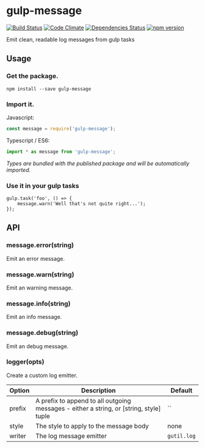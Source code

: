 # gulp-message

[![Build Status](https://travis-ci.org/acaprojects/skype-native.svg?branch=master)](https://travis-ci.org/acaprojects/gulp-message)
[![Code Climate](https://codeclimate.com/github/acaprojects/gulp-message/badges/gpa.svg)](https://codeclimate.com/github/acaprojects/gulp-message)
[![Dependencies Status](https://david-dm.org/acaprojects/gulp-message/status.svg)](https://david-dm.org/acaprojects/gulp-message)
[![npm version](https://badge.fury.io/js/gulp-message.svg)](https://badge.fury.io/js/gulp-message)

Emit clean, readable log messages from gulp tasks

## Usage

### Get the package.

    npm install --save gulp-message

### Import it.

Javascript:
```javascript
const message = require('gulp-message');
```

Typescript / ES6:
```typescript
import * as message from 'gulp-message';
```
*Types are bundled with the published package and will be automatically imported.*

### Use it in your gulp tasks

```
gulp.task('foo', () => {
    message.warn('Well that's not quite right...');
});
```


## API

### message.error(string)

Emit an error message.

### message.warn(string)

Emit an warning message.

### message.info(string)

Emit an info message.

### message.debug(string)

Emit an debug message.

### logger(opts)

Create a custom log emitter.

Option  | Description                                       | Default
------- | ------------------------------------------------- | ---------
prefix  | A prefix to append to all outgoing messages - either a string, or [string, style] tuple    | ``
style   | The style to apply to the message body            | none
writer  | The log message emitter                           | `gutil.log`




